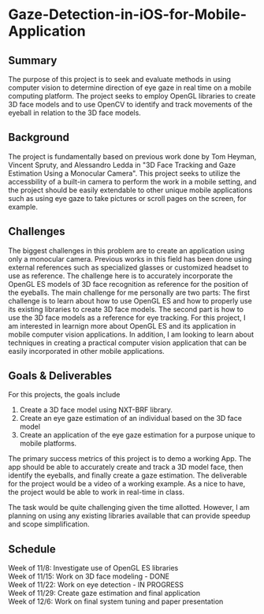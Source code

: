 # Gaze-Detection-in-iOS-for-Mobile-Application

## Summary

The purpose of this project is to seek and evaluate methods in using computer vision to determine direction of eye gaze in real time on a mobile computing platform.  The project seeks to employ OpenGL libraries to create 3D face models and to use OpenCV to identify and track movements of the eyeball in relation to the 3D face models.

## Background

The project is fundamentally based on previous work done by Tom Heyman, Vincent Spruty, and Alessandro Ledda in "3D Face Tracking and Gaze Estimation Using a Monocular Camera".  This project seeks to utilize the accessbility of a built-in camera to perform the work in a mobile setting, and the project should be easily extendable to other unique mobile applications such as using eye gaze to take pictures or scroll pages on the screen, for example.

## Challenges

The biggest challenges in this problem are to create an application using only a monocular camera.  Previous works in this field has been done using external references such as specialized glasses or customized headset to use as reference.  The challenge here is to accurately incorporate the OpenGL ES models of 3D face recognition as reference for the position of the eyeballs.  The main challenge for me personally are two parts:  The first challenge is to learn about how to use OpenGL ES and how to properly use its existing libraries to create 3D face models.  The second part is how to use the 3D face models as a reference for eye tracking.  For this project, I am interested in learnign more about OpenGL ES and its application in mobile computer vision applications.  In addition, I am looking to learn about techniques in creating a practical computer vision application that can be easily incorporated in other mobile applications.

## Goals & Deliverables

For this projects, the goals include
1. Create a 3D face model using NXT-BRF library. 
2. Create an eye gaze estimation of an individual based on the 3D face model
3. Create an application of the eye gaze estimation for a purpose unique to mobile platforms.

The primary success metrics of this project is to demo a working App. The app should be able to accurately create and track a 3D model face, then identify the eyeballs, and finally create a gaze estimation.  The deliverable for the project would be a video of a working example.  As a nice to have, the project would be able to work in real-time in class.

The task would be quite challenging given the time allotted.  However, I am planning on using any existing libraries available that can provide speedup and scope simplification.

## Schedule

Week of 11/8: Investigate use of OpenGL ES libraries  
Week of 11/15: Work on 3D face modeling - DONE  
Week of 11/22: Work on eye detection - IN PROGRESS  
Week of 11/29: Create gaze estimation and final application  
Week of 12/6: Work on final system tuning and paper presentation  